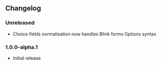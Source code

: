 ## Changelog

### Unreleased

-   Choice fields normalisation now handles Blink forms Options syntax

### 1.0.0-alpha.1

-   Initial release
